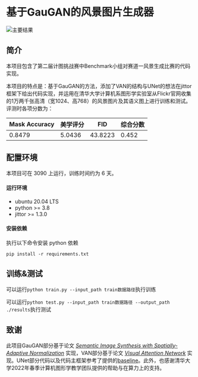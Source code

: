 # 基于GauGAN的风景图片生成器
![主要结果](https://s3.bmp.ovh/imgs/2022/04/19/440f015864695c92.png)

## 简介
本项目包含了第二届计图挑战赛中Benchmark小组对赛道一风景生成比赛的代码实现。

本项目的特点是：基于GauGAN的方法，添加了VAN的结构与UNet的想法在jittor框架下给出代码实现，并运用在清华大学计算机系图形学实验室从Flickr官网收集的1万两千张高清（宽1024、高768）的风景图片及其语义图上进行训练和测试。评测时各项分数为：

| Mask Accuracy | 美学评分   | FID     | 综合分数  |
| ------------- | ------ | ------- | ----- |
| 0.8479        | 5.0436 | 43.8223 | 0.452 |

## 配置环境 

本项目可在 3090 上运行，训练时间约为 6 天。

#### 运行环境
- ubuntu 20.04 LTS
- python >= 3.8
- jittor >= 1.3.0

#### 安装依赖
执行以下命令安装 python 依赖
```
pip install -r requirements.txt
```

## 训练&测试
可以运行`python train.py --input_path train数据路径`执行训练

可以运行`python test.py --input_path train数据路径 --output_path ./results`执行测试

## 致谢
此项目GauGAN部分基于论文 *[Semantic Image Synthesis with Spatially-Adaptive Normalization](http://arxiv.org/pdf/1903.07291)* 实现，VAN部分基于论文 *[Visual Attention Network](https://arxiv.org/abs/2202.09741)* 实现。UNet部分代码以及代码主框架参考了提供的[baseline](https://github.com/Jittor/JGAN/tree/master/competition#%E8%B5%9B%E9%A2%98%E4%B8%80%E9%A3%8E%E6%99%AF%E5%9B%BE%E7%89%87%E7%94%9F%E6%88%90%E8%B5%9B%E9%A2%98)。此外，也感谢清华大学2022年春季计算机图形学教学团队提供的帮助与在算力上的支持。